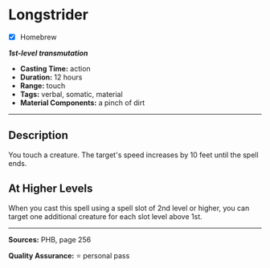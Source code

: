 # Longstrider
- [x] Homebrew

***1st-level transmutation***
- **Casting Time:** action
- **Duration:** 12 hours
- **Range:** touch
- **Tags:** verbal, somatic, material
- **Material Components:** a pinch of dirt

---

## Description
You touch a creature.
The target's speed increases by 10 feet until the spell ends.

## At Higher Levels
When you cast this spell using a spell slot of 2nd level or higher, you can target one additional creature for each slot level above 1st.

---

**Sources:** PHB, page 256

**Quality Assurance:** :star: personal pass
